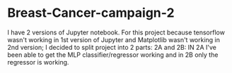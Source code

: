 # Breast-Cancer-campaign-2
I have 2 versions of Jupyter notebook. For this project because tensorflow wasn't working in 1st version of Jupyter and Matplotlib wasn't working in 2nd version; I decided to split project into 2 parts: 2A and 2B: 
IN 2A I've been able to get the MLP classifier/regressor working and in 2B only the regressor is working.
